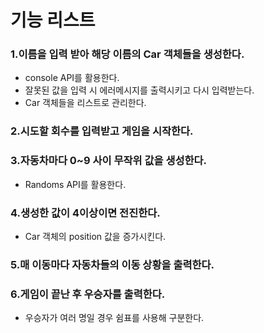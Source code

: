# 기능 리스트

### 1.이름을 입력 받아 해당 이름의 Car 객체들을 생성한다.
- console API를 활용한다.
- 잘못된 값을 입력 시 에러메시지를 출력시키고 다시 입력받는다.
- Car 객체들을 리스트로 관리한다.

### 2.시도할 회수를 입력받고 게임을 시작한다.

### 3.자동차마다 0~9 사이 무작위 값을 생성한다.
- Randoms API를 활용한다.

### 4.생성한 값이 4이상이면 전진한다.
- Car 객체의 position 값을 증가시킨다.

### 5.매 이동마다 자동차들의 이동 상황을 출력한다.

### 6.게임이 끝난 후 우승자를 출력한다.
- 우승자가 여러 명일 경우 쉼표를 사용해 구분한다.
